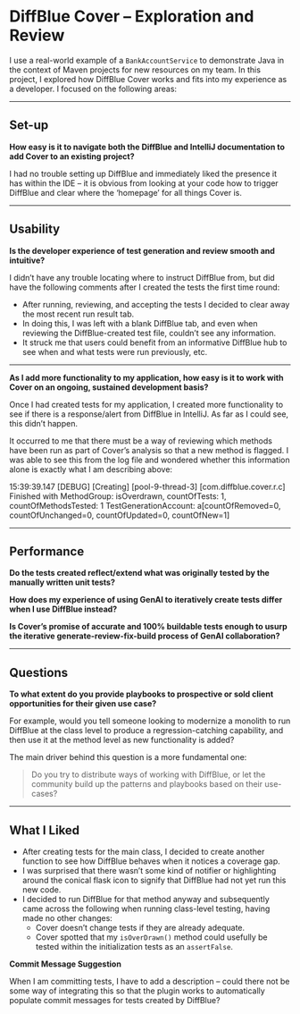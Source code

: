 # DiffBlue Cover – Exploration and Review

I use a real-world example of a `BankAccountService` to demonstrate Java in the context of Maven projects for new resources on my team. In this project, I explored how DiffBlue Cover works and fits into my experience as a developer. I focused on the following areas:

---

## Set-up

**How easy is it to navigate both the DiffBlue and IntelliJ documentation to add Cover to an existing project?**

I had no trouble setting up DiffBlue and immediately liked the presence it has within the IDE – it is obvious from looking at your code how to trigger DiffBlue and clear where the ‘homepage’ for all things Cover is.

---

## Usability

**Is the developer experience of test generation and review smooth and intuitive?**

I didn’t have any trouble locating where to instruct DiffBlue from, but did have the following comments after I created the tests the first time round:

- After running, reviewing, and accepting the tests I decided to clear away the most recent run result tab.
- In doing this, I was left with a blank DiffBlue tab, and even when reviewing the DiffBlue-created test file, couldn’t see any information.
- It struck me that users could benefit from an informative DiffBlue hub to see when and what tests were run previously, etc.

---

**As I add more functionality to my application, how easy is it to work with Cover on an ongoing, sustained development basis?**

Once I had created tests for my application, I created more functionality to see if there is a response/alert from DiffBlue in IntelliJ. As far as I could see, this didn’t happen.

It occurred to me that there must be a way of reviewing which methods have been run as part of Cover’s analysis so that a new method is flagged. I was able to see this from the log file and wondered whether this information alone is exactly what I am describing above:

15:39:39.147 [DEBUG] [Creating] [pool-9-thread-3] [com.diffblue.cover.r.c]
Finished with MethodGroup: isOverdrawn, countOfTests: 1, countOfMethodsTested: 1
TestGenerationAccount: a[countOfRemoved=0, countOfUnchanged=0, countOfUpdated=0, countOfNew=1]


---

## Performance

**Do the tests created reflect/extend what was originally tested by the manually written unit tests?**

**How does my experience of using GenAI to iteratively create tests differ when I use DiffBlue instead?**

**Is Cover’s promise of accurate and 100% buildable tests enough to usurp the iterative generate-review-fix-build process of GenAI collaboration?**

---

## Questions

**To what extent do you provide playbooks to prospective or sold client opportunities for their given use case?**

For example, would you tell someone looking to modernize a monolith to run DiffBlue at the class level to produce a regression-catching capability, and then use it at the method level as new functionality is added?

The main driver behind this question is a more fundamental one:

> Do you try to distribute ways of working with DiffBlue, or let the community build up the patterns and playbooks based on their use-cases?

---

## What I Liked

- After creating tests for the main class, I decided to create another function to see how DiffBlue behaves when it notices a coverage gap.
- I was surprised that there wasn’t some kind of notifier or highlighting around the conical flask icon to signify that DiffBlue had not yet run this new code.
- I decided to run DiffBlue for that method anyway and subsequently came across the following when running class-level testing, having made no other changes:
    - Cover doesn’t change tests if they are already adequate.
    - Cover spotted that my `isOverDrawn()` method could usefully be tested within the initialization tests as an `assertFalse`.

**Commit Message Suggestion**

When I am committing tests, I have to add a description – could there not be some way of integrating this so that the plugin works to automatically populate commit messages for tests created by DiffBlue?